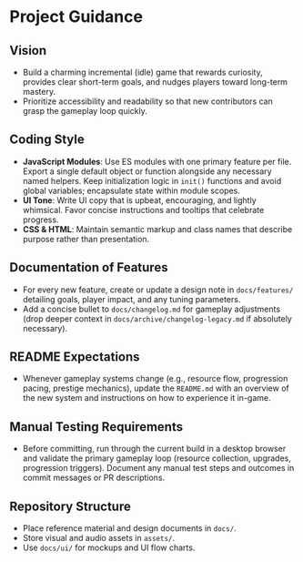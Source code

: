 # Project Guidance

## Vision
- Build a charming incremental (idle) game that rewards curiosity, provides clear short-term goals, and nudges players toward long-term mastery.
- Prioritize accessibility and readability so that new contributors can grasp the gameplay loop quickly.

## Coding Style
- **JavaScript Modules**: Use ES modules with one primary feature per file. Export a single default object or function alongside any necessary named helpers. Keep initialization logic in `init()` functions and avoid global variables; encapsulate state within module scopes.
- **UI Tone**: Write UI copy that is upbeat, encouraging, and lightly whimsical. Favor concise instructions and tooltips that celebrate progress.
- **CSS & HTML**: Maintain semantic markup and class names that describe purpose rather than presentation.

## Documentation of Features
- For every new feature, create or update a design note in `docs/features/` detailing goals, player impact, and any tuning parameters.
- Add a concise bullet to `docs/changelog.md` for gameplay adjustments (drop deeper context in `docs/archive/changelog-legacy.md` if absolutely necessary).

## README Expectations
- Whenever gameplay systems change (e.g., resource flow, progression pacing, prestige mechanics), update the `README.md` with an overview of the new system and instructions on how to experience it in-game.

## Manual Testing Requirements
- Before committing, run through the current build in a desktop browser and validate the primary gameplay loop (resource collection, upgrades, progression triggers). Document any manual test steps and outcomes in commit messages or PR descriptions.

## Repository Structure
- Place reference material and design documents in `docs/`.
- Store visual and audio assets in `assets/`.
- Use `docs/ui/` for mockups and UI flow charts.

